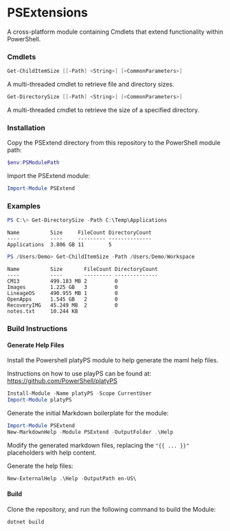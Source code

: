 # PSExtensions

A cross-platform module containing Cmdlets that extend functionality within PowerShell.

### Cmdlets
```powershell
Get-ChildItemSize [[-Path] <String>] [<CommonParameters>]
```
A multi-threaded cmdlet to retrieve file and directory sizes.
```powershell
Get-DirectorySize [[-Path] <String>] [<CommonParameters>]
```
A multi-threaded cmdlet to retrieve the size of a specified directory.

### Installation
Copy the PSExtend directory from this repository to the PowerShell module path:
```powershell 
$env:PSModulePath
```

Import the PSExtend module:
```powershell
Import-Module PSExtend
```

### Examples
```powershell
PS C:\> Get-DirectorySize -Path C:\Temp\Applications
```
```
Name          Size     FileCount DirectoryCount
----          ----     --------- --------------
Applications  3.806 GB 11        5             
```

```powershell
PS /Users/Demo> Get-ChildItemSize -Path /Users/Demo/Workspace
```
```
Name          Size       FileCount DirectoryCount
----          ----       --------- --------------
CM13          499.183 MB 2         0             
Images        1.225 GB   3         0             
LineageOS     490.955 MB 1         0             
OpenApps      1.545 GB   2         0             
RecoveryIMG   45.249 MB  2         0             
notes.txt     10.244 KB                          
```

### Build Instructions
#### Generate Help Files
Install the Powershell platyPS module to help generate the maml help files.

Instructions on how to use playPS can be found at: https://github.com/PowerShell/platyPS

```powershell
Install-Module -Name platyPS -Scope CurrentUser
Import-Module platyPS
```

Generate the initial Markdown boilerplate for the module:
```powershell
Import-Module PSExtend
New-MarkdownHelp -Module PSExtend -OutputFolder .\Help
```

Modify the generated markdown files, replacing the `"{{ ... }}"` placeholders with help content.

Generate the help files: 
```powershell
New-ExternalHelp .\Help -OutputPath en-US\
```

#### Build
Clone the repository, and run the following command to build the Module:
```
dotnet build
```


